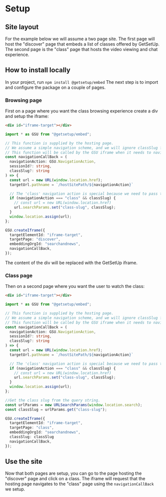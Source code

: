 # Setup

## Site layout

For the example below we will assume a two page site. The first page will host the "discover" page that embeds a list of classes offered by GetSetUp.
The second page is the "class" page that hosts the video viewing and chat experience.

## How to install locally

In your project, run `npm install @getsetup/embed`
The next step is to import and configure the package on a couple of pages.

### Browsing page

First on a page where you want the class browsing experience create a div and setup the iframe:

```html
<div id="iframe-target"></div>
```

```ts
import * as GSU from "@getsetup/embed";

// This function is supplied by the hosting page.
// We assume a simple navigation scheme, and we will ignore classSlug for now.
// This function will be called by the GSU iframe when it needs to navigate.
const navigationCallBack = (
  navigationAction: GSU.NavigationAction,
  sessionId?: string,
  classSlug?: string
) => {
  const url = new URL(window.location.href);
  targetUrl.pathname = `/hostSitePath/${navigationAction}`

  // The 'class' navigation action is special because we need to pass the class slug to the 'class' page.
  if (navigationAction === "class" && classSlug) {
    // const url = new URL(window.location.href)
    url.searchParams.set("class-slug", classSlug);
  }
  window.location.assign(url);
};

GSU.createIframe({
  targetElementId: "iframe-target",
  targetPage: "discover",
  embeddingOrgId: "searchandnews",
  navigationCallBack,
});
```

The content of the div will be replaced with the GetSetUp iframe.

### Class page

Then on a second page where you want the user to watch the class:

```html
<div id="iframe-target"></div>
```

```ts
import * as GSU from "@getsetup/embed";

// This function is supplied by the hosting page.
// We assume a simple navigation scheme, and we will ignore classSlug for now.
// This function will be called by the GSU iframe when it needs to navigate.
const navigationCallBack = (
  navigationAction: GSU.NavigationAction,
  sessionId?: string,
  classSlug?: string
) => {
  const url = new URL(window.location.href);
  targetUrl.pathname = `/hostSitePath/${navigationAction}`

  // The 'class' navigation action is special because we need to pass the class slug to the 'class' page.
  if (navigationAction === "class" && classSlug) {
    // const url = new URL(window.location.href)
    url.searchParams.set("class-slug", classSlug);
  }
  window.location.assign(url);
};

//Get the class slug from the query string.
const urlParams = new URLSearchParams(window.location.search);
const classSlug = urlParams.get("class-slug");

GSU.createIframe({
  targetElementId: "iframe-target",
  targetPage: "class",
  embeddingOrgId: "searchandnews",
  classSlug: classSlug 
  navigationCallBack,
});
```

## Use the site

Now that both pages are setup, you can go to the page hosting the "discover" page and click on a class. The iframe will request that the hosting page navigates to the "class" page using the `navigationCallBack` we setup.
